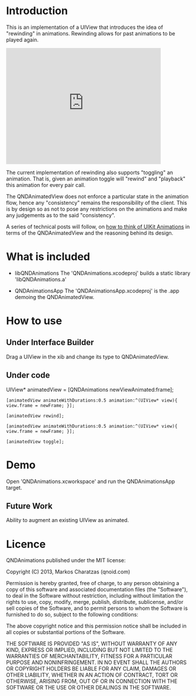 
# Introduction
This is an implementation of a UIView that introduces the idea of "rewinding" in animations. Rewinding allows for past animations to be played again.

<iframe width="420" height="315" src="http://www.youtube.com/embed/Y_OuP9mpfMY" frameborder="0" allowfullscreen></iframe>

The current implementation of rewinding also supports "toggling" an animation. That is, given an animation toggle will "rewind" and "playback" this animation for every pair call.

The QNDAnimatedView does not enforce a particular state in the animation flow, hence any "consistency" remains the responsibility of the client. This is by design so as not to pose any restrictions on the animations and make any judgements as to the said "consistency".

A series of technical posts will follow, on [how to think of UIKit Animations][1] in terms of the QNDAnimatedView and the reasoning behind its design.

# What is included

* libQNDAnimations
The 'QNDAnimations.xcodeproj' builds a static library 'libQNDAnimations.a'

* QNDAnimationsApp
The 'QNDAnimationsApp.xcodeproj' is the .app demoing the QNDAnimatedView.

# How to use

## Under Interface Builder
Drag a UIView in the xib and change its type to QNDAnimatedView.

## Under code

  UIView<QNDAnimatedView>* animatedView = [QNDAnimations newViewAnimated:frame];

	[animatedView animateWithDurations:0.5 animation:^(UIView* view){ view.frame = newFrame; }];

	[animatedView rewind];

	[animatedView animateWithDurations:0.5 animation:^(UIView* view){ view.frame = newFrame; }];

	[animatedView toggle];


# Demo

Open 'QNDAnimations.xcworkspace' and run the QNDAnimationsApp target.

## Future Work

Ability to augment an existing UIView as animated.

[1]: http://qnoid.com

# Licence

QNDAnimations published under the MIT license:

Copyright (C) 2013, Markos Charatzas (qnoid.com)

Permission is hereby granted, free of charge, to any person obtaining a copy of this software and associated documentation files (the "Software"), to deal in the Software without restriction, including without limitation the rights to use, copy, modify, merge, publish, distribute, sublicense, and/or sell copies of the Software, and to permit persons to whom the Software is furnished to do so, subject to the following conditions:

The above copyright notice and this permission notice shall be included in all copies or substantial portions of the Software.

THE SOFTWARE IS PROVIDED "AS IS", WITHOUT WARRANTY OF ANY KIND, EXPRESS OR IMPLIED, INCLUDING BUT NOT LIMITED TO THE WARRANTIES OF MERCHANTABILITY, FITNESS FOR A PARTICULAR PURPOSE AND NONINFRINGEMENT. IN NO EVENT SHALL THE AUTHORS OR COPYRIGHT HOLDERS BE LIABLE FOR ANY CLAIM, DAMAGES OR OTHER LIABILITY, WHETHER IN AN ACTION OF CONTRACT, TORT OR OTHERWISE, ARISING FROM, OUT OF OR IN CONNECTION WITH THE SOFTWARE OR THE USE OR OTHER DEALINGS IN THE SOFTWARE.

